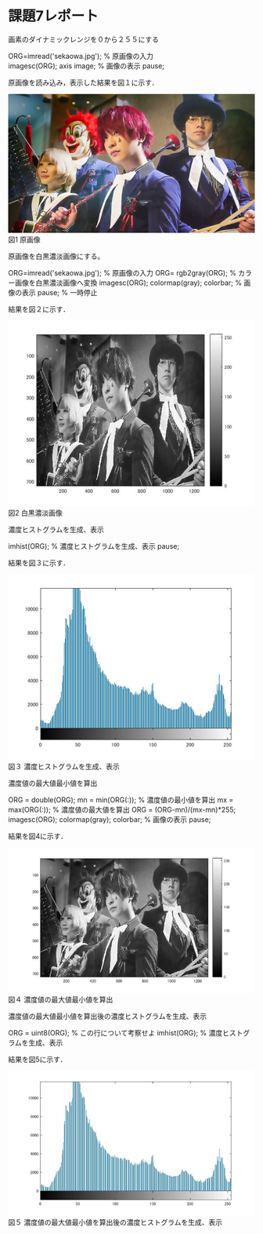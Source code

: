 # 課題7レポート
画素のダイナミックレンジを０から２５５にする

 ORG=imread('sekaowa.jpg'); % 原画像の入力   
 imagesc(ORG); axis image; % 画像の表示 
 pause; 

原画像を読み込み，表示した結果を図１に示す． 
 
 
 ![原画像](https://github.com/masamisakurai/lecture_image_processing/blob/master/sekaowa1.jpg)
 図1 原画像 
 
 原画像を白黒濃淡画像にする。

 ORG=imread('sekaowa.jpg'); % 原画像の入力 
 ORG= rgb2gray(ORG); % カラー画像を白黒濃淡画像へ変換
 imagesc(ORG); colormap(gray); colorbar; % 画像の表示 
 pause; % 一時停止 
 
結果を図２に示す． 
 
 ![原画像](https://github.com/masamisakurai/lecture_image_processing/blob/master/kadai7-1.jpg)   
 図2 白黒濃淡画像
 
 
濃度ヒストグラムを生成、表示 

imhist(ORG); % 濃度ヒストグラムを生成、表示 
pause; 
 
 結果を図３に示す． 
 
 ![原画像](https://github.com/masamisakurai/lecture_image_processing/blob/master/kadai7-2.jpg)   
 図３  濃度ヒストグラムを生成、表示
 
 濃度値の最大値最小値を算出 

ORG = double(ORG); 
mn = min(ORG(:)); % 濃度値の最小値を算出 
mx = max(ORG(:)); % 濃度値の最大値を算出 
ORG = (ORG-mn)/(mx-mn)*255; 
imagesc(ORG); colormap(gray); colorbar; % 画像の表示 
pause; 
 
 結果を図4に示す． 
 
 ![原画像](https://github.com/masamisakurai/lecture_image_processing/blob/master/kadai7-3.jpg)   
 図４  濃度値の最大値最小値を算出
 
濃度値の最大値最小値を算出後の濃度ヒストグラムを生成、表示

 ORG = uint8(ORG); % この行について考察せよ 
imhist(ORG); % 濃度ヒストグラムを生成、表示

 結果を図5に示す． 
 
 ![原画像](https://github.com/masamisakurai/lecture_image_processing/blob/master/kadai7-4.jpg)   
 図５  濃度値の最大値最小値を算出後の濃度ヒストグラムを生成、表示

 

